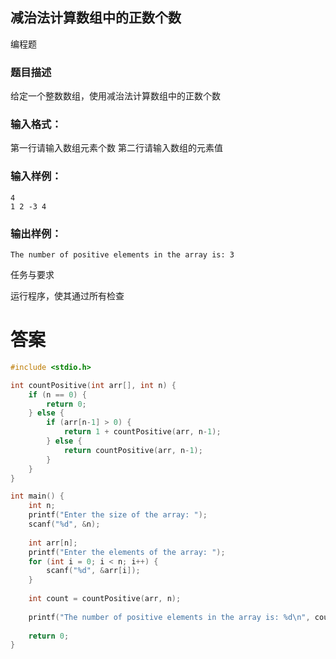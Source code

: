 ## 减治法计算数组中的正数个数

编程题

### 题目描述

给定一个整数数组，使用减治法计算数组中的正数个数

### 输入格式：

第一行请输入数组元素个数
第二行请输入数组的元素值

### 输入样例：

```
4
1 2 -3 4
```

### 输出样例：

```
The number of positive elements in the array is: 3
```

任务与要求

运行程序，使其通过所有检查

# 答案
```c
#include <stdio.h>

int countPositive(int arr[], int n) {
    if (n == 0) {
        return 0;
    } else {
        if (arr[n-1] > 0) {
            return 1 + countPositive(arr, n-1);
        } else {
            return countPositive(arr, n-1);
        }
    }
}

int main() {
    int n;
    printf("Enter the size of the array: ");
    scanf("%d", &n);
    
    int arr[n];
    printf("Enter the elements of the array: ");
    for (int i = 0; i < n; i++) {
        scanf("%d", &arr[i]);
    }
    
    int count = countPositive(arr, n);
    
    printf("The number of positive elements in the array is: %d\n", count);
    
    return 0;
}
```